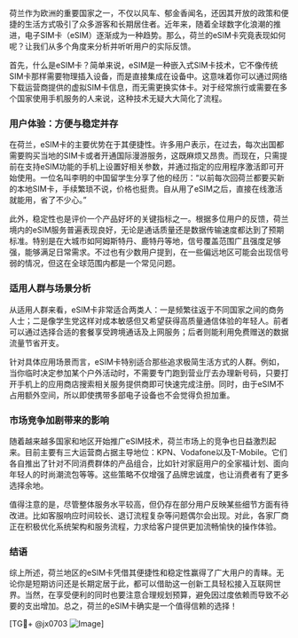 荷兰作为欧洲的重要国家之一，不仅以风车、郁金香闻名，还因其开放的政策和便捷的生活方式吸引了众多游客和长期居住者。近年来，随着全球数字化浪潮的推进，电子SIM卡（eSIM）逐渐成为一种趋势。那么，荷兰的eSIM卡究竟表现如何呢？让我们从多个角度来分析并听听用户的实际反馈。

首先，什么是eSIM卡？简单来说，eSIM是一种嵌入式SIM卡技术，它不像传统SIM卡那样需要物理插入设备，而是直接集成在设备中。这意味着你可以通过网络下载运营商提供的虚拟SIM卡信息，而无需更换实体卡。对于经常旅行或需要在多个国家使用手机服务的人来说，这种技术无疑大大简化了流程。

### 用户体验：方便与稳定并存

在荷兰，eSIM卡的主要优势在于其便捷性。许多用户表示，在过去，每次出国都需要购买当地的SIM卡或者开通国际漫游服务，这既麻烦又昂贵。而现在，只需提前在支持eSIM功能的手机上设置好相关参数，并通过指定的应用程序激活即可开始使用。一位名叫李明的中国留学生分享了他的经历：“以前每次回荷兰都要买新的本地SIM卡，手续繁琐不说，价格也挺贵。自从用了eSIM之后，直接在线激活就能用，省了不少心。”

此外，稳定性也是评价一个产品好坏的关键指标之一。根据多位用户的反馈，荷兰境内的eSIM服务普遍表现良好，无论是通话质量还是数据传输速度都达到了预期标准。特别是在大城市如阿姆斯特丹、鹿特丹等地，信号覆盖范围广且强度足够强，能够满足日常需求。不过也有少数用户提到，在一些偏远地区可能会出现信号弱的情况，但这在全球范围内都是一个常见问题。

### 适用人群与场景分析

从适用人群来看，eSIM卡非常适合两类人：一是频繁往返于不同国家之间的商务人士；二是像学生党这样对成本敏感但又希望获得高质量通信体验的年轻人。前者可以通过选择合适的套餐享受跨境通话及上网服务；后者则能利用免费赠送的数据流量节省开支。

针对具体应用场景而言，eSIM卡特别适合那些追求极简生活方式的人群。例如，当你临时决定参加某个户外活动时，不需要专门跑到营业厅去办理新号码，只要打开手机上的应用商店搜索相关服务提供商即可快速完成注册。同时，由于eSIM不占用额外空间，所以即使携带多部电子设备也不会觉得负担加重。

### 市场竞争加剧带来的影响

随着越来越多国家和地区开始推广eSIM技术，荷兰市场上的竞争也日益激烈起来。目前主要有三大运营商占据主导地位：KPN、Vodafone以及T-Mobile。它们各自推出了针对不同消费群体的产品组合，比如针对家庭用户的全家福计划、面向年轻人的时尚潮流包等等。这些策略不仅增强了品牌忠诚度，也让消费者有了更多选择余地。

值得注意的是，尽管整体服务水平较高，但仍存在部分用户反映某些细节方面有待改进。比如客服响应时间较长、退订流程复杂等问题偶尔会出现。对此，各家厂商正在积极优化系统架构和服务流程，力求给客户提供更加流畅愉快的操作体验。

### 结语

综上所述，荷兰地区的eSIM卡凭借其便捷性和稳定性赢得了广大用户的青睐。无论你是短期访问还是长期定居于此，都可以借助这一创新工具轻松接入互联网世界。当然，在享受便利的同时也要注意合理规划预算，避免因过度依赖而导致不必要的支出增加。总之，荷兰的eSIM卡确实是一个值得信赖的选择！

[TG💪+ @jx0703 ![Image](https://github.com/user-attachments/assets/dbca1d08-cadb-493c-b0ec-ad6f7a83f270)]